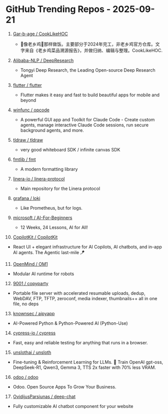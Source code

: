 # GitHub Trending Repos - 2025-09-21

1. [Gar-b-age /    CookLikeHOC](https://github.com/Gar-b-age/CookLikeHOC)
   - 🥢像老乡鸡🐔那样做饭。主要部分于2024年完工，非老乡鸡官方仓库。文字来自《老乡鸡菜品溯源报告》，并做归纳、编辑与整理。CookLikeHOC.

2. [Alibaba-NLP /    DeepResearch](https://github.com/Alibaba-NLP/DeepResearch)
   - Tongyi Deep Research, the Leading Open-source Deep Research Agent

3. [flutter /    flutter](https://github.com/flutter/flutter)
   - Flutter makes it easy and fast to build beautiful apps for mobile and beyond

4. [winfunc /    opcode](https://github.com/winfunc/opcode)
   - A powerful GUI app and Toolkit for Claude Code - Create custom agents, manage interactive Claude Code sessions, run secure background agents, and more.

5. [tldraw /    tldraw](https://github.com/tldraw/tldraw)
   - very good whiteboard SDK / infinite canvas SDK

6. [fmtlib /    fmt](https://github.com/fmtlib/fmt)
   - A modern formatting library

7. [linera-io /    linera-protocol](https://github.com/linera-io/linera-protocol)
   - Main repository for the Linera protocol

8. [grafana /    loki](https://github.com/grafana/loki)
   - Like Prometheus, but for logs.

9. [microsoft /    AI-For-Beginners](https://github.com/microsoft/AI-For-Beginners)
   - 12 Weeks, 24 Lessons, AI for All!

10. [CopilotKit /    CopilotKit](https://github.com/CopilotKit/CopilotKit)
   - React UI + elegant infrastructure for AI Copilots, AI chatbots, and in-app AI agents. The Agentic last-mile 🪁

11. [OpenMind /    OM1](https://github.com/OpenMind/OM1)
   - Modular AI runtime for robots

12. [9001 /    copyparty](https://github.com/9001/copyparty)
   - Portable file server with accelerated resumable uploads, dedup, WebDAV, FTP, TFTP, zeroconf, media indexer, thumbnails++ all in one file, no deps

13. [knownsec /    aipyapp](https://github.com/knownsec/aipyapp)
   - AI-Powered Python & Python-Powered AI (Python-Use)

14. [cypress-io /    cypress](https://github.com/cypress-io/cypress)
   - Fast, easy and reliable testing for anything that runs in a browser.

15. [unslothai /    unsloth](https://github.com/unslothai/unsloth)
   - Fine-tuning & Reinforcement Learning for LLMs. 🦥 Train OpenAI gpt-oss, DeepSeek-R1, Qwen3, Gemma 3, TTS 2x faster with 70% less VRAM.

16. [odoo /    odoo](https://github.com/odoo/odoo)
   - Odoo. Open Source Apps To Grow Your Business.

17. [OvidijusParsiunas /    deep-chat](https://github.com/OvidijusParsiunas/deep-chat)
   - Fully customizable AI chatbot component for your website

